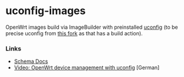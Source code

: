 # uconfig-images

OpenWrt images build via ImageBuilder with preinstalled [uconfig](https://github.com/blogic/uconfig) (to be precise uconfig from [this fork](https://github.com/herbetom/uconfig) as that has a build action).

### Links

- [Schema Docs](https://uconfig.phrozen.org/)
- [Video: OpenWrt device management with uconfig](https://media.freifunk.net/v/openwrt-device-management-with-uconfig) [German]
